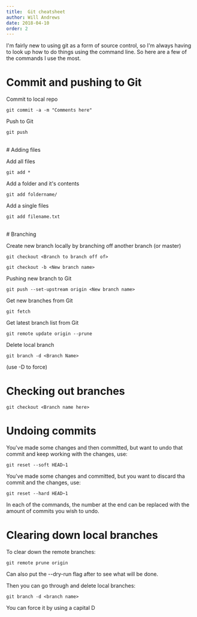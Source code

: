 ```yaml
---
title:  Git cheatsheet
author: Will Andrews
date: 2018-04-10
order: 2
---
```


I'm fairly new to using git as a form of source control, so I'm always having to look up how to do things using the command line. So here are a few of the commands I use the most.

# Commit and pushing to Git 

Commit to local repo
```
git commit -a -m "Comments here"
```

Push to Git
```
git push
```
<br/>
# Adding files

Add all files
```
git add *
```

Add a folder and it's contents
```
git add foldername/
```

Add a single files
```
git add filename.txt
```
<br/>
# Branching

Create new branch locally by branching off another branch (or master)
```
git checkout <Branch to branch off of>

git checkout -b <New branch name>
```

Pushing new branch to Git
```
git push --set-upstream origin <New branch name>
```

Get new branches from Git
```
git fetch
```

Get latest branch list from Git
```
git remote update origin --prune
```

Delete local branch
```
git branch -d <Branch Name> 
```
(use -D to force)
<br/>
# Checking out branches

```
git checkout <Branch name here>
```

# Undoing commits

You've made some changes and then committed, but want to undo that commit and keep working with the changes, use:

```
git reset --soft HEAD~1
```

You've made some changes and committed, but you want to discard tha commit and the changes, use:

```
git reset --hard HEAD~1
```

In each of the commands, the number at the end can be replaced with the amount of commits you wish to undo.


# Clearing down local branches

To clear down the remote branches:
```
git remote prune origin
```

Can also put the --dry-run flag after to see what will be done.

Then you can go through and delete local branches:
```
git branch -d <branch name>
```
You can force it by using a capital D